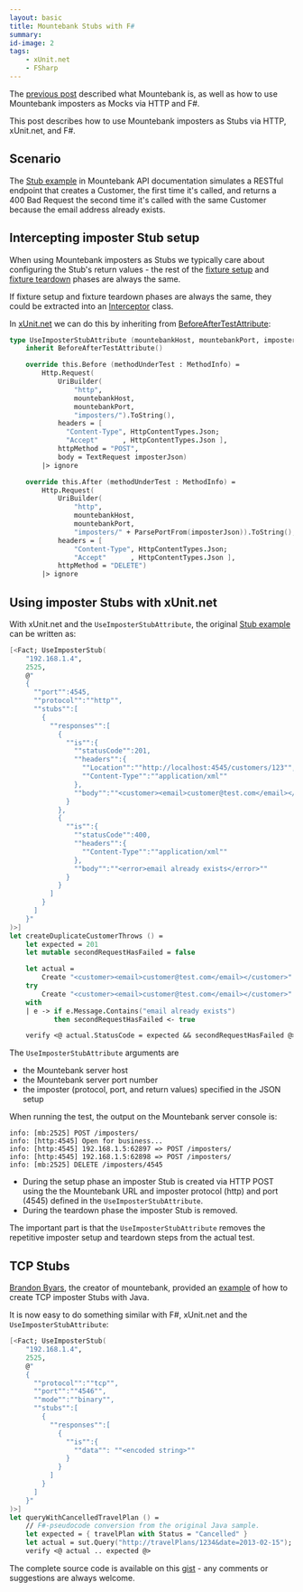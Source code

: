 ```yaml
---
layout: basic
title: Mountebank Stubs with F#
summary:
id-image: 2
tags:
    - xUnit.net
    - FSharp
---
```


The [previous post](http://nikosbaxevanis.com/blog/2014/04/22/mountebank-mocks-with-f-number/) described what Mountebank is, as well as how to use Mountebank imposters as Mocks via HTTP and F#.

This post describes how to use Mountebank imposters as Stubs via HTTP, xUnit.net, and F#.

## Scenario

The [Stub example](http://www.mbtest.org/docs/api/stubs) in Mountebank API documentation simulates a RESTful endpoint that creates a Customer, the first time it's called, and returns a 400 Bad Request the second time it's called with the same Customer because the email address already exists.

## Intercepting imposter Stub setup

When using Mountebank imposters as Stubs we typically care about configuring the Stub's return values - the rest of the [fixture setup](http://xunitpatterns.com/fixture%20setup.html) and [fixture teardown](http://xunitpatterns.com/fixture%20teardown.html) phases are always the same.

If fixture setup and fixture teardown phases are always the same, they could be extracted into an [Interceptor](http://en.wikipedia.org/wiki/Interceptor_pattern) class.

In [xUnit.net](https://github.com/xunit/xunit) we can do this by inheriting from [BeforeAfterTestAttribute](https://github.com/xunit/xunit/blob/master/src/xunit.core/Sdk/BeforeAfterTestAttribute.cs):

```fsharp
type UseImposterStubAttribute (mountebankHost, mountebankPort, imposterJson) =
    inherit BeforeAfterTestAttribute()

    override this.Before (methodUnderTest : MethodInfo) =
        Http.Request(
            UriBuilder(
                "http",
                mountebankHost,
                mountebankPort,
                "imposters/").ToString(),
            headers = [
              "Content-Type", HttpContentTypes.Json;
              "Accept"      , HttpContentTypes.Json ],
            httpMethod = "POST",
            body = TextRequest imposterJson)
        |> ignore

    override this.After (methodUnderTest : MethodInfo) =
        Http.Request(
            UriBuilder(
                "http",
                mountebankHost,
                mountebankPort,
                "imposters/" + ParsePortFrom(imposterJson)).ToString(),
            headers = [
                "Content-Type", HttpContentTypes.Json;
                "Accept"      , HttpContentTypes.Json ],
            httpMethod = "DELETE")
        |> ignore
```

## Using imposter Stubs with xUnit.net

With xUnit.net and the `UseImposterStubAttribute`, the original [Stub example](http://www.mbtest.org/docs/api/stubs) can be written as:

```fsharp
[<Fact; UseImposterStub(
    "192.168.1.4",
    2525,
    @"
    {
      ""port"":4545,
      ""protocol"":""http"",
      ""stubs"":[
        {
          ""responses"":[
            {
              ""is"":{
                ""statusCode"":201,
                ""headers"":{
                  ""Location"":""http://localhost:4545/customers/123"",
                  ""Content-Type"":""application/xml""
                },
                ""body"":""<customer><email>customer@test.com</email></customer>""
              }
            },
            {
              ""is"":{
                ""statusCode"":400,
                ""headers"":{
                  ""Content-Type"":""application/xml""
                },
                ""body"":""<error>email already exists</error>""
              }
            }
          ]
        }
      ]
    }"
)>]
let createDuplicateCustomerThrows () =
    let expected = 201
    let mutable secondRequestHasFailed = false

    let actual =
        Create "<customer><email>customer@test.com</email></customer>"
    try
        Create "<customer><email>customer@test.com</email></customer>" |> ignore
    with
    | e -> if e.Message.Contains("email already exists")
           then secondRequestHasFailed <- true

    verify <@ actual.StatusCode = expected && secondRequestHasFailed @>
```

The `UseImposterStubAttribute` arguments are

* the Mountebank server host
* the Mountebank server port number
* the imposter (protocol, port, and return values) specified in the JSON setup

When running the test, the output on the Mountebank server console is:

``` text
info: [mb:2525] POST /imposters/
info: [http:4545] Open for business...
info: [http:4545] 192.168.1.5:62897 => POST /imposters/
info: [http:4545] 192.168.1.5:62898 => POST /imposters/
info: [mb:2525] DELETE /imposters/4545
```

* During the setup phase an imposter Stub is created via HTTP POST using the the Mountebank URL and imposter protocol (http) and port (4545) defined in the `UseImposterStubAttribute`.
* During the teardown phase the imposter Stub is removed.

<p class="message">The important part is that the <code>UseImposterStubAttribute</code> removes the repetitive imposter setup and teardown steps from the actual test.</p>

## TCP Stubs

[Brandon Byars](http://brandonbyars.com/), the creator of mountebank, provided an [example](http://brandonbyars.com/2014/02/10/stubbing-a-mule-tcp-connector-with-mountebank/) of how to create TCP imposter Stubs with Java.

It is now easy to do something similar with F#, xUnit.net and the `UseImposterStubAttribute`:

```fsharp
[<Fact; UseImposterStub(
    "192.168.1.4",
    2525,
    @"
    {
      ""protocol"":""tcp"",
      ""port"":""4546"",
      ""mode"":""binary"",
      ""stubs"":[
        {
          ""responses"":[
            {
              ""is"":{
                ""data"": ""<encoded string>""
              }
            }
          ]
        }
      ]
    }"
)>]
let queryWithCancelledTravelPlan () =
    // F#-pseudocode conversion from the original Java sample.
    let expected = { travelPlan with Status = "Cancelled" }
    let actual = sut.Query("http://travelPlans/1234&date=2013-02-15");
    verify <@ actual .. expected @>
```

The complete source code is available on this [gist](https://gist.github.com/moodmosaic/1fbad33d03b11b188edc) - any comments or suggestions are always welcome.
